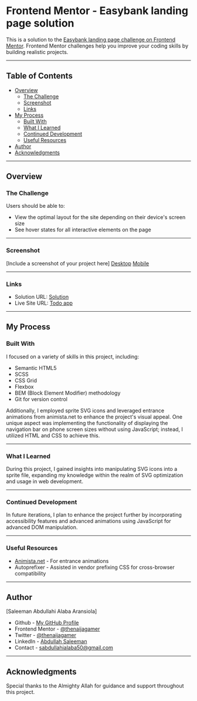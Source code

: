 # Frontend Mentor - Easybank landing page solution

This is a solution to the [Easybank landing page challenge on Frontend Mentor](https://www.frontendmentor.io/challenges/easybank-landing-page-WaUhkoDN). Frontend Mentor challenges help you improve your coding skills by building realistic projects.

---

## Table of Contents

- [Overview](#overview)
  - [The Challenge](#the-challenge)
  - [Screenshot](#screenshot)
  - [Links](#links)
- [My Process](#my-process)
  - [Built With](#built-with)
  - [What I Learned](#what-i-learned)
  - [Continued Development](#continued-development)
  - [Useful Resources](#useful-resources)
- [Author](#author)
- [Acknowledgments](#acknowledgments)

---

## Overview

### The Challenge

Users should be able to:

- View the optimal layout for the site depending on their device's screen size
- See hover states for all interactive elements on the page

---

### Screenshot

[Include a screenshot of your project here]
[Desktop](./img/Screenshot-desktop.png)
[Mobile](./img/Screenshot-mobile.png)

---

### Links

- Solution URL: [Solution](https://github.com/thenaijagamer/easybank-landing-page)
- Live Site URL: [Todo app](https://thenaijagamer.github.io/easybank-landing-page/)

---

## My Process

### Built With

I focused on a variety of skills in this project, including:

- Semantic HTML5
- SCSS
- CSS Grid
- Flexbox
- BEM (Block Element Modifier) methodology
- Git for version control

Additionally, I employed sprite SVG icons and leveraged entrance animations from animista.net to enhance the project's visual appeal. One unique aspect was implementing the functionality of displaying the navigation bar on phone screen sizes without using JavaScript; instead, I utilized HTML and CSS to achieve this.

---

### What I Learned

During this project, I gained insights into manipulating SVG icons into a sprite file, expanding my knowledge within the realm of SVG optimization and usage in web development.

---

### Continued Development

In future iterations, I plan to enhance the project further by incorporating accessibility features and advanced animations using JavaScript for advanced DOM manipulation.

---

### Useful Resources

- [Animista.net](https://animista.net) - For entrance animations
- Autoprefixer - Assisted in vendor prefixing CSS for cross-browser compatibility

---

## Author

[Saleeman Abdullahi Alaba Aransiola]

- Github - [My GitHub Profile](https://github.com/thenaijagamer)
- Frontend Mentor - [@thenaijagamer](https://www.frontendmentor.io/profile/thenaijagamer)
- Twitter - [@thenaijagamer](https://www.twitter.com/thenaijagamer_)
- LinkedIn - [Abdullah Saleeman](https://www.linkedin.com/in/abdullah-saleeman-360170243)
- Contact - [sabdullahialaba50@gmail.com](mailto:sabdullahialaba50@gmail.com)

---

## Acknowledgments

Special thanks to the Almighty Allah for guidance and support throughout this project.
